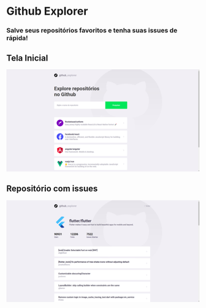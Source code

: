# Github Explorer

### Salve seus repositórios favoritos e tenha suas issues de rápida!


## Tela Inicial
<img src = "./src/assets/initialrd.png">


## Repositório com issues
<img src = "./src/assets/reprd.png">

